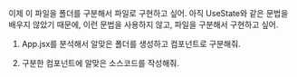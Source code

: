 이제 이 파일을 폴더를 구분해서 파일로 구현하고 싶어. 아직 UseState와 같은 문법을 배우지 않았기 때문에, 이런 문법을 사용하지 않고, 파일을 구분해서 구현하고 싶어.

1. App.jsx를 분석해서 알맞은 폴더를 생성하고 컴포넌트로 구분해줘.

2. 구분한 컴포넌트에 알맞은 소스코드를 작성해줘.

